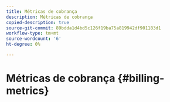 ```yaml
---
title: Métricas de cobrança
description: Métricas de cobrança
copied-description: true
source-git-commit: 89bdda1d4bd5c126f19ba75a819942df901183d1
workflow-type: tm+mt
source-wordcount: '6'
ht-degree: 0%

---
```



# Métricas de cobrança {#billing-metrics}
